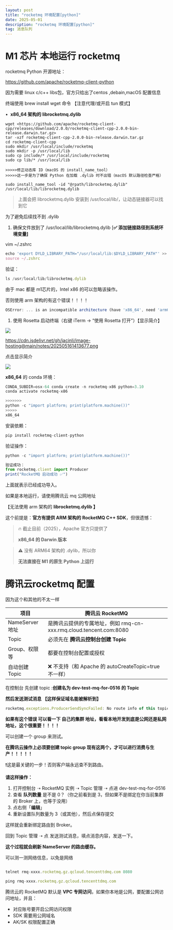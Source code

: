 ```yaml
---
layout: post
title: "rocketmq 环境配置[python]"
date: 2025-05-01
description: "rocketmq 环境配置[python]"
tag: 消息队列
---   
```



# M1 芯片 本地运行 rocketmq

rocketmq Python 开源地址：

https://github.com/apache/rocketmq-client-python

因为需要 linux c/c++ libs包，官方只给出了centos ,debain,macOS 配置信息

终端使用 brew install wget 命令 【注意代理/或开启 tun 模式】

•  **x86_64 架构的 librocketmq.dylib**

```
wget <https://github.com/apache/rocketmq-client-cpp/releases/download/2.0.0/rocketmq-client-cpp-2.0.0-bin-release.darwin.tar.gz>
tar -xzf rocketmq-client-cpp-2.0.0-bin-release.darwin.tar.gz
cd rocketmq-client-cpp
sudo mkdir /usr/local/include/rocketmq
sudo mkdir -p /usr/local/lib
sudo cp include/* /usr/local/include/rocketmq
sudo cp lib/* /usr/local/lib

>>>>>修正动态库 ID（macOS 的 install_name_tool） 
>>>>>这一步是为了确保 Python 在加载 .dylib 时不出错（macOS 默认路径检查严格）

sudo install_name_tool -id "@rpath/librocketmq.dylib" /usr/local/lib/librocketmq.dylib
```

> 上面会把 librocketmq.dylib 安装到 /usr/local/lib/，让动态链接器可以找到它
> 

为了避免后续找不到 .dylib

1. 确保文件放到了 /usr/local/lib/librocketmq.dylib [**✅  添加链接路径到系统环境变量]**

vim ~/.zshrc

```jsx
echo 'export DYLD_LIBRARY_PATH="/usr/local/lib:$DYLD_LIBRARY_PATH"' >> ~/.zshrc
source ~/.zshrc
```

验证：

```jsx
ls /usr/local/lib/librocketmq.dylib
```

由于 mac 都是 m1芯片的，Intel x86 的可以忽略该操作。

否则使用 arm 架构的有这个错误！！！！

```jsx
OSError: ... is an incompatible architecture (have 'x86_64', need 'arm64e' or 'arm64')
```

1. 使用 Rosetta 启动终端（右键 iTerm → “使用 Rosetta 打开”）【显示简介】

![](https://cdn.jsdelivr.net/gh/jacinli/image-hosting@main/notes/202505161413677.png)

https://cdn.jsdelivr.net/gh/jacinli/image-hosting@main/notes/202505161413677.png

点击显示简介

![](https://cdn.jsdelivr.net/gh/jacinli/image-hosting@main/notes/202505161413347.png)

**x86_64** 的 conda 环境：

```jsx
CONDA_SUBDIR=osx-64 conda create -n rocketmq-x86 python=3.10
conda activate rocketmq-x86

>>>>>>>
python -c "import platform; print(platform.machine())" 
>>>>>
x86_64
```

安装依赖：

```jsx
pip install rocketmq-client-python
```

验证操作：

```jsx
python -c "import platform; print(platform.machine())"

验证成功：
from rocketmq.client import Producer
print("RocketMQ 启动成功 ✅")
```

上面就表示已经成功导入。

如果是本地运行，请使用腾讯云 mq 公网地址

【无法使用 arm 架构的 **librocketmq.dylib 】**

这个前提是：**官方有提供 ARM 架构的 RocketMQ C++ SDK**，但很遗憾：

> 🔥 截止目前（2025），Apache 官方只提供了
> 
> 
> **x86_64 的 Darwin 版本**
> 

> ⚠️ 没有 ARM64 架构的 .dylib，所以你
> 
> 
> **无法直接在 M1 的原生 Python 上运行**
> 

# 腾讯云rocketmq 配置

因为这个和其他的不太一样

| **项目** | **腾讯云 RocketMQ** |
| --- | --- |
| NameServer 地址 | 是腾讯云提供的专属地址，例如 rmq-cn-xxx.rmq.cloud.tencent.com:8080 |
| Topic | 必须先在 **腾讯云控制台创建 Topic** |
| Group、权限等 | 都要在控制台配置或授权 |
| 自动创建 Topic | ❌ 不支持（和 Apache 的 autoCreateTopic=true 不一样） |

在控制台 先创建 topic :**创建名为 dev-test-mq-for-0516 的 Topic**

**然后发送测试消息 【这样保证域名能被解析到】**

```jsx
rocketmq.exceptions.ProducerSendSyncFailed: No route info of this topic: dev-test-mq-for-0516
```

**如果有这个错误 可以看一下 自己的集群 地址，看看本地开发到底是公网还是私网地址，这个很重要！！！！**

可以创建一个 group 来测试。

**在腾讯云操作上必须要创建 topic group 现有这两个，才可以进行消费与生产！！！！！**

❗这是最关键的一步！否则客户端永远查不到路由。

**请这样操作：**

1. 打开控制台 ➝ RocketMQ 实例 ➝ Topic 管理 ➝ 点进 dev-test-mq-for-0516
2. 查看 **队列数量** 是不是 0？（你之前看到是 3，但如果不是绑定在你当前集群的 Broker 上，也等于没用）
3. 点右侧「**编辑**」
4. 重新设置队列数量为 3（或其他），然后点保存提交

这样就会重新绑定路由到 Broker。

回到 Topic 管理 ➝ 点 发送测试消息，填点消息内容，发送一下。

**这个过程就会刷新 NameServer 的路由缓存。**

可以测一测网络信息，以免是网络

```jsx

telnet rmq-xxxx.rocketmq.gz.qcloud.tencenttdmq.com 8080

ping rmq-xxxx.rocketmq.gz.qcloud.tencenttdmq.com 
```

腾讯云的 RocketMQ 默认是 **VPC 专网访问**，如果你本地是公网，要配置公网访问地址，并且：

- 对应账号要开启公网访问权限
- SDK 需要用公网域名
- AK/SK 权限配置正确
